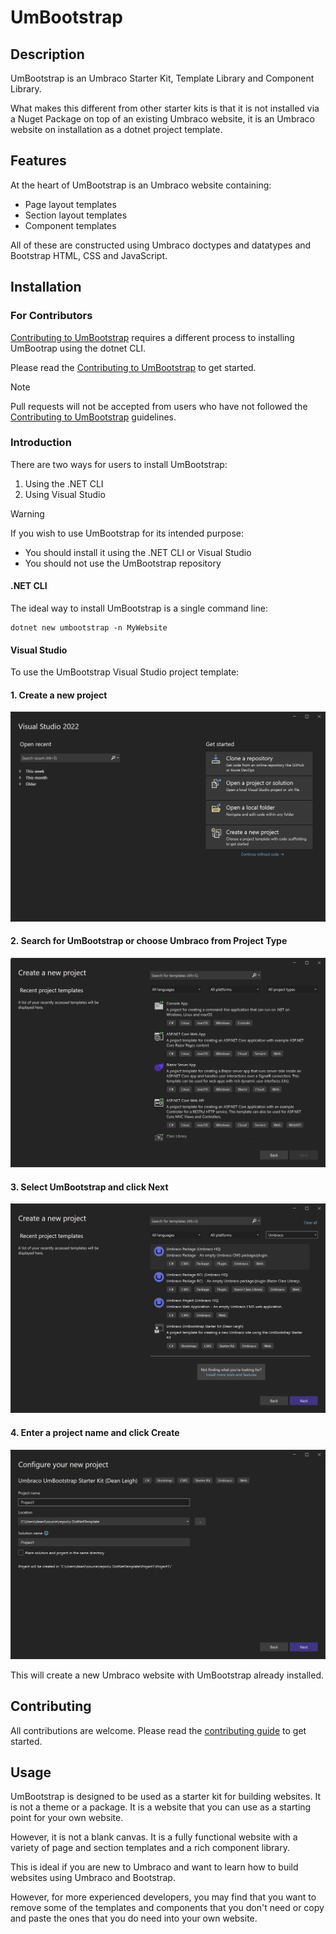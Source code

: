 # UmBootstrap

## Description
UmBootstrap is an Umbraco Starter Kit, Template Library and Component Library.

What makes this different from other starter kits is that it is not installed via a Nuget Package on top of an existing Umbraco website, it is an Umbraco website on installation as a dotnet project template.

## Features

At the heart of UmBootstrap is an Umbraco website containing:
* Page layout templates
* Section layout templates
* Component templates

All of these are constructed using Umbraco doctypes and datatypes and Bootstrap HTML, CSS and JavaScript.

## Installation

### For Contributors
[Contributing to UmBootstrap](CONTRIBUTING.md) requires a different process to installing UmBootrap using the dotnet CLI.

Please read the [Contributing to UmBootstrap](CONTRIBUTING.md) to get started.

> [!NOTE] 
> Pull requests will not be accepted from users who have not followed the [Contributing to UmBootstrap](CONTRIBUTING.md) guidelines.

### Introduction
There are two ways for users to install UmBootstrap:
1. Using the .NET CLI
2. Using Visual Studio

> [!WARNING] 
> If you wish to use UmBootstrap for its intended purpose:
> - You should install it using the .NET CLI or Visual Studio
> - You should not use the UmBootstrap repository

#### .NET CLI

The ideal way to install UmBootstrap is a single command line:

    dotnet new umbootstrap -n MyWebsite

 #### Visual Studio

 To use the UmBootstrap Visual Studio project template:

#### 1. Create a new project

 ![Visual Studio Get Started Screen](assets/installation-vs-01.png)

#### 2. Search for UmBootstrap or choose Umbraco from Project Type

![Visual Studio New Project Screen](assets/installation-vs-02.png)

#### 3. Select UmBootstrap and click Next

![Visual Studio New Project Screen](assets/installation-vs-03.png)

#### 4. Enter a project name and click Create

![Visual Studio New Project Screen](assets/installation-vs-04.png)

This will create a new Umbraco website with UmBootstrap already installed.

## Contributing
All contributions are welcome. Please read the [contributing guide](CONTRIBUTING.md) to get started.

## Usage

UmBootstrap is designed to be used as a starter kit for building websites. It is not a theme or a package. It is a website that you can use as a starting point for your own website.

However, it is not a blank canvas. It is a fully functional website with a variety of page and section templates and a rich component library.

This is ideal if you are new to Umbraco and want to learn how to build websites using Umbraco and Bootstrap.

However, for more experienced developers, you may find that you want to remove some of the templates and components that you don't need or copy and paste the ones that you do need into your own website.
